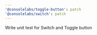 ```yaml
---
'@consolelabs/toggle-button': patch
'@consolelabs/switch': patch
---
```


Write unit test for Switch and Toggle button

